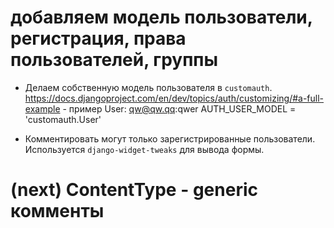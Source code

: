 # добавляем модель пользователи, регистрация, права пользователей, группы #

 * Делаем собственную модель пользователя в `customauth`.
https://docs.djangoproject.com/en/dev/topics/auth/customizing/#a-full-example - пример
User: qw@qw.qq:qwer
AUTH_USER_MODEL = 'customauth.User'

 * Комментировать могут только зарегистрированные пользователи.
Используется `django-widget-tweaks` для вывода формы.

# (next) ContentType - generic комменты #
